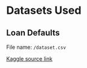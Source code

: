 # Datasets Used 

## Loan Defaults 

File name: `/dataset.csv`

[Kaggle source link](https://www.kaggle.com/yasserh/loan-default-dataset)

